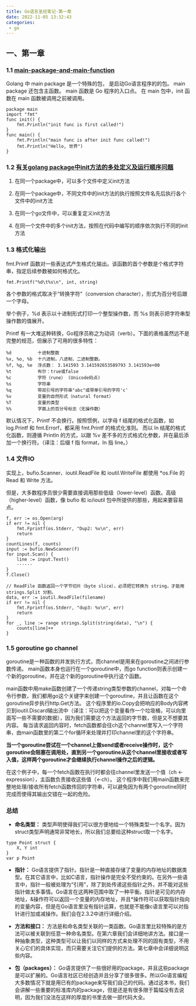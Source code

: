```yaml
---
title: Go语言圣经笔记-第一章
date: 2022-11-05 13:32:43
categories: 
 - go
---
```

## 一、第一章

### 1.1 [main-package-and-main-function](https://www.golearningsource.com/fundamentals/main-package-and-main-function-in-golang/#:~:text=In%20Golang%20main%20package%20is%20a%20special%20package.,is%20an%20entry%20point%20to%20a%20Go%20program.)

Golang 中 main package 是一个特殊的包， 是启动Go语言程序的的包。 main package 还包含主函数。 main 函数是 Go 程序的入口点。 在 main 包中，init 函数在 main 函数被调用之前被调用。

```golang
package main
import "fmt"
func init() {
	fmt.Println("init func is first called!")
}
func main() {
	fmt.Println("main func is after init func called!")
	fmt.Println("Hello, 世界")
}
```


### 1.2 [有关golang package中init方法的多处定义及运行顺序问题](https://blog.csdn.net/zhuxinquan61/article/details/73712251)

1. 在同一个package中，可以多个文件中定义init方法

2. 在同一个package中，不同文件中的init方法的执行按照文件名先后执行各个文件中的init方法

3. 在同一个go文件中，可以重复定义init方法

4. 在同一个文件中的多个init方法，按照在代码中编写的顺序依次执行不同的init方法



### 1.3 格式化输出

fmt.Printf 函数对一些表达式产生格式化输出。该函数的首个参数是个格式字符串，指定后续参数被如何格式化。

```
fmt.Printf("%d\t%s\n", int, string)
```

各个参数的格式取决于“转换字符”（conversion character），形式为百分号后跟一个字母。

举个例子，%d 表示以十进制形式打印一个整型操作数，而 %s 则表示把字符串型操作数的值展开。

Printf 有一大堆这种转换，Go程序员称之为动词（verb）。下面的表格虽然远不是完整的规范，但展示了可用的很多特性：

```
%d          十进制整数
%x, %o, %b  十六进制，八进制，二进制整数。
%f, %g, %e  浮点数： 3.141593 3.141592653589793 3.141593e+00
%t          布尔：true或false
%c          字符（rune） (Unicode码点)
%s          字符串
%q          带双引号的字符串"abc"或带单引号的字符'c'
%v          变量的自然形式（natural format）
%T          变量的类型
%%          字面上的百分号标志（无操作数）
```

默认情况下，Printf 不会换行。按照惯例，以字母 f 结尾的格式化函数，如 log.Printf 和 fmt.Errorf，都采用 fmt.Printf 的格式化准则。
而以 ln 结尾的格式化函数，则遵循 Println 的方式，以跟 %v 差不多的方式格式化参数，并在最后添加一个换行符。（译注：后缀 f 指 format，ln 指 line。）

### 1.4 文件IO

实现上，bufio.Scanner、ioutil.ReadFile 和 ioutil.WriteFile 都使用 *os.File 的 Read 和 Write 方法。

但是，大多数程序员很少需要直接调用那些低级（lower-level）函数。高级（higher-level）函数，像 bufio 和 io/ioutil 包中所提供的那些，用起来要容易点。

```golang
f, err := os.Open(arg)
if err != nil {
	fmt.Fprintf(os.Stderr, "Dup2: %v\n", err)
	return
}
countLines(f, counts)
input := bufio.NewScanner(f)
for input.Scan() {
	line := input.Text()
	······
}
f.Close()
```

```golang
// ReadFile 函数返回一个字节切片（byte slice），必须把它转换为 string，才能用 strings.Split 分割。
data, err := ioutil.ReadFile(filename)
if err != nil {
	fmt.Fprintf(os.Stderr, "dup3: %v\n", err)
	return
}
for _, line := range strings.Split(string(data), "\n") {
	counts[line]++	
}
```

### 1.5 goroutine go channel
goroutine是一种函数的并发执行方式，而channel是用来在goroutine之间进行参数传递。
main函数本身也运行在一个goroutine中，而go function则表示创建一个新的goroutine，并在这个新的goroutine中执行这个函数。

main函数中用make函数创建了一个传递string类型参数的channel，对每一个命令行参数，我们都用go这个关键字来创建一个goroutine，并且让函数在这个goroutine异步执行http.Get方法。
这个程序里的io.Copy会把响应的Body内容拷贝到ioutil.Discard输出流中（译注：可以把这个变量看作一个垃圾桶，可以向里面写一些不需要的数据），因为我们需要这个方法返回的字节数，但是又不想要其内容。
每当请求返回内容时，fetch函数都会往ch这个channel里写入一个字符串，由main函数里的第二个for循环来处理并打印channel里的这个字符串。

**当一个goroutine尝试在一个channel上做send或者receive操作时，这个goroutine会阻塞在调用处，直到另一个goroutine从这个channel里接收或者写入值，这样两个goroutine才会继续执行channel操作之后的逻辑。**

在这个例子中，每一个fetch函数在执行时都会往channel里发送一个值（ch <- expression），主函数负责接收这些值（<-ch）。
这个程序中我们用main函数来完整地处理/接收所有fetch函数传回的字符串，可以避免因为有两个goroutine同时完成而使得其输出交错在一起的危险。

### 总结

- **命名类型：** 类型声明使得我们可以很方便地给一个特殊类型一个名字。因为struct类型声明通常非常地长，所以我们总要给这种struct取一个名字。
```golang
type Point struct {
    X, Y int
}
var p Point
```

- **指针：** Go语言提供了指针。指针是一种直接存储了变量的内存地址的数据类型。在其它语言中，比如C语言，指针操作是完全不受约束的。在另外一些语言中，指针一般被处理为“引用”，除了到处传递这些指针之外，并不能对这些指针做太多事情。Go语言在这两种范围中取了一种平衡。指针是可见的内存地址，&操作符可以返回一个变量的内存地址，并且*操作符可以获取指针指向的变量内容，但是在Go语言里没有指针运算，也就是不能像c语言里可以对指针进行加或减操作。我们会在2.3.2中进行详细介绍。

- **方法和接口：** 方法是和命名类型关联的一类函数。Go语言里比较特殊的是方法可以被关联到任意一种命名类型。在第六章我们会详细地讲方法。接口是一种抽象类型，这种类型可以让我们以同样的方式来处理不同的固有类型，不用关心它们的具体实现，而只需要关注它们提供的方法。第七章中会详细说明这些内容。

- **包（packages）：** Go语言提供了一些很好用的package，并且这些package是可以扩展的。Go语言社区已经创造并且分享了很多很多。所以Go语言编程大多数情况下就是用已有的package来写我们自己的代码。通过这本书，我们会讲解一些重要的标准库内的package，但是还是有很多限于篇幅没有去说明，因为我们没法在这样的厚度的书里去做一部代码大全。





